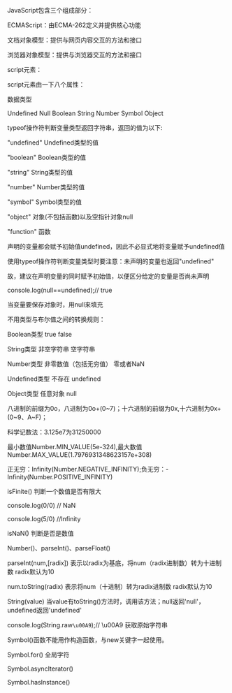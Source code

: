 JavaScript包含三个组成部分：

ECMAScript：由ECMA-262定义并提供核心功能

文档对象模型：提供与网页内容交互的方法和接口

浏览器对象模型：提供与浏览器交互的方法和接口

script元素：

script元素由一下八个属性：

数据类型

Undefined Null Boolean String Number Symbol Object

typeof操作符判断变量类型返回字符串，返回的值为以下:

"undefined" Undefined类型的值

"boolean"  Boolean类型的值

"string"  String类型的值

"number"  Number类型的值

"symbol"  Symbol类型的值

"object"  对象(不包括函数)以及空指针对象null

"function" 函数

声明的变量都会赋予初始值undefined，因此不必显式地将变量赋予undefined值

使用typeof操作符判断变量类型时要注意：未声明的变量也返回"undefined"

故，建议在声明变量的同时赋予初始值，以便区分给定的变量是否尚未声明

console.log(null==undefined);// true

当变量要保存对象时，用null来填充

不用类型与布尔值之间的转换规则：

Boolean类型    true             false

String类型     非空字符串          空字符串

Number类型     非零数值（包括无穷值）     零或者NaN

Undefined类型   不存在            undefined

Object类型     任意对象           null

八进制的前缀为0o，八进制为0o+(0~7)；十六进制的前缀为0x,十六进制为0x+(0~9、A~F)；

科学记数法：3.125e7为31250000

最小数值Number.MIN_VALUE(5e-324),最大数值Number.MAX_VALUE(1.7976931348623157e+308)

正无穷：Infinity(Number.NEGATIVE_INFINITY);负无穷：-Infinity(Number.POSITIVE_INFINITY)

isFinite() 判断一个数值是否有限大

console.log(0/0) // NaN

console.log(5/0) //Infinity

isNaN() 判断是否是数值

Number()、parseInt()、parseFloat()

parseInt(num,[radix]) 表示以radix为基底，将num（radix进制数）转为十进制数 radix默认为10

num.toString(radix) 表示将num（十进制）转为radix进制数 radix默认为10

String(value) 当value有toString()方法时，调用该方法；null返回'null'，undefined返回'undefined'

console.log(String.raw`\u00A9`);// \u00A9  获取原始字符串

Symbol()函数不能用作构造函数，与new关键字一起使用。

Symbol.for() 全局字符

Symbol.asyncIterator()

Symbol.hasInstance()



